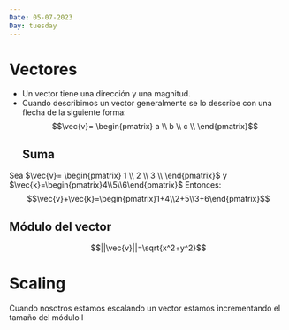```yaml
---
Date: 05-07-2023
Day: tuesday 
---
```

# Vectores
- Un vector tiene una dirección y una magnitud.
- Cuando describimos un vector generalmente se lo describe con una flecha de la siguiente forma:
  $$\vec{v}= \begin{pmatrix} a \\ b \\ c \\ \end{pmatrix}$$
  ## Suma
Sea  $\vec{v}= \begin{pmatrix} 1 \\ 2 \\ 3 \\ \end{pmatrix}$ y $\vec{k}=\begin{pmatrix}4\\5\\6\end{pmatrix}$
Entonces:
$$\vec{v}+\vec{k}=\begin{pmatrix}1+4\\2+5\\3+6\end{pmatrix}$$
## Módulo del vector
$$||\vec{v}||=\sqrt{x^2+y^2}$$

# Scaling

Cuando nosotros estamos escalando un vector estamos incrementando el tamaño del módulo l 